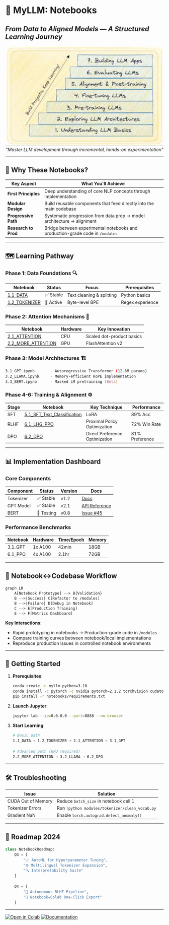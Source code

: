 # 🧠 **MyLLM: Notebooks**  
## *From Data to Aligned Models — A Structured Learning Journey*

<div align="center">
  <img src="images/notepic.jpeg" width="700" alt="LLM Development Roadmap">
  <br>
  <em>"Master LLM development through incremental, hands-on experimentation"</em>
</div>

---

## 🌟 **Why These Notebooks?**
| **Key Aspect**         | **What You'll Achieve**                                                                 |
|------------------------|-----------------------------------------------------------------------------------------|
| **First Principles**   | Deep understanding of core NLP concepts through implementation                         |
| **Modular Design**     | Build reusable components that feed directly into the main codebase                     |
| **Progressive Path**   | Systematic progression from data prep → model architecture → alignment                  |
| **Research to Prod**   | Bridge between experimental notebooks and production-grade code in `/modules`           |

---

## 🗺️ **Learning Pathway**

### **Phase 1: Data Foundations** 🔍
| Notebook | Status | Focus | Prerequisites |
|----------|--------|-------|---------------|
| [1.1_DATA](notebooks/1.1_DATA.ipynb) | ✅ Stable | Text cleaning & splitting | Python basics |
| [1.2_TOKENIZER](notebooks/1.2_TOKENIZER.ipynb) | 🚧 Active | Byte-level BPE | Regex experience |

### **Phase 2: Attention Mechanisms** 🤖
| Notebook | Hardware | Key Innovation |
|----------|----------|----------------|
| [2.1_ATTENTION](notebooks/2.1_ATTENTION.ipynb) | CPU | Scaled dot-product basics |
| [2.2_MORE_ATTENTION](notebooks/2.2_MORE_ATTENTION.ipynb) | GPU | FlashAttention v2 |

### **Phase 3: Model Architectures** 🏗️
```bash
3.1_GPT.ipynb       - Autoregressive Transformer (12.6M params)
3.2_LLAMA.ipynb     - Memory-efficient RoPE implementation
3.3_BERT.ipynb      - Masked LM pretraining [Beta]
```

### **Phase 4-6: Training & Alignment** ⚙️
<div align="center">
  
| Stage | Notebook | Key Technique | Performance |
|-------|----------|---------------|-------------|
| SFT | [5.1_SFT_Text_Classification](notebooks/5.1_SFT_Text_Classification.ipynb) | LoRA | 89% Acc |
| RLHF | [6.1_LHG_PPO](notebooks/6.1_LHG_PPO.ipynb) | Proximal Policy Optimization | 72% Win Rate |
| DPO | [6.2_DPO](notebooks/6.2_DPO.ipynb) | Direct Preference Optimization | 81% Preference |

</div>

---

## 📊 **Implementation Dashboard**

### **Core Components**
| Component | Status | Version | Docs |
|-----------|--------|---------|------|
| Tokenizer | ✅ Stable | v1.2 | [Docs](/docs/tokenizer.md) |
| GPT Model | ✅ Stable | v2.1 | [API Reference](/docs/gpt_api.md) |
| BERT | 🚧 Testing | v0.8 | [Issue #45](https://github.com/yourrepo/issues/45) |

### **Performance Benchmarks**
| Notebook | Hardware | Time/Epoch | Memory |
|----------|----------|------------|--------|
| 3.1_GPT | 1x A100 | 42min | 18GB |
| 6.1_PPO | 4x A100 | 2.1hr | 72GB |

---

## 🔄 **Notebook↔Codebase Workflow**

```mermaid
graph LR
    A[Notebook Prototype] --> B{Validation}
    B -->|Success| C[Refactor to /modules]
    B -->|Failure| D[Debug in Notebook]
    C --> E[Production Training]
    E --> F[Metrics Dashboard]
```

**Key Interactions**:
- Rapid prototyping in notebooks → Production-grade code in `/modules`
- Compare training curves between notebook/local implementations
- Reproduce production issues in controlled notebook environments

---

## 🚀 **Getting Started**

1. **Prerequisites**:
   ```bash
   conda create -n myllm python=3.10
   conda install -c pytorch -c nvidia pytorch=2.1.2 torchvision cudatoolkit=12.1
   pip install -r notebooks/requirements.txt
   ```

2. **Launch Jupyter**:
   ```bash
   jupyter lab --ip=0.0.0.0 --port=8888 --no-browser
   ```

3. **Start Learning**:
   ```bash
   # Basic path
   1.1_DATA → 1.2_TOKENIZER → 2.1_ATTENTION → 3.1_GPT

   # Advanced path (GPU required)
   2.2_MORE_ATTENTION → 3.2_LLAMA → 6.2_DPO
   ```

---

## 🛠️ **Troubleshooting**

| Issue | Solution |
|-------|----------|
| CUDA Out of Memory | Reduce `batch_size` in notebook cell 1 |
| Tokenizer Errors | Run `!python modules/tokenizer/clean_vocab.py` |
| Gradient NaN | Enable `torch.autograd.detect_anomaly()` |

---

## 🌌 **Roadmap 2024**

```python
class NotebookRoadmap:
    Q3 = [
        "📈 AutoML for Hyperparameter Tuning",
        "🌐 Multilingual Tokenizer Expansion",
        "🔍 Interpretability Suite"
    ]
    
    Q4 = [
        "🤖 Autonomous RLHF Pipeline",
        "🔄 Notebook→Colab One-Click Export"
    ]
```

---

[![Open in Colab](https://colab.research.google.com/assets/colab-badge.svg)](https://colab.research.google.com/github/yourusername/MyLLM/blob/main/notebooks/)
[![Documentation](https://img.shields.io/badge/Docs-Read%20Now-blue)](https://yourdocsite.com)
```

